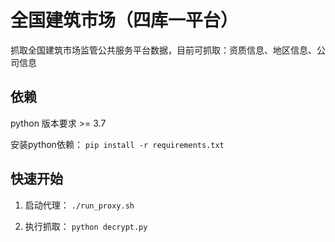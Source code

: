 # 全国建筑市场（四库一平台）

抓取全国建筑市场监管公共服务平台数据，目前可抓取：资质信息、地区信息、公司信息

## 依赖

python 版本要求 >= 3.7

安装python依赖：
`pip install -r requirements.txt`

## 快速开始

1. 启动代理：
   `./run_proxy.sh`

2. 执行抓取：
   `python decrypt.py`
